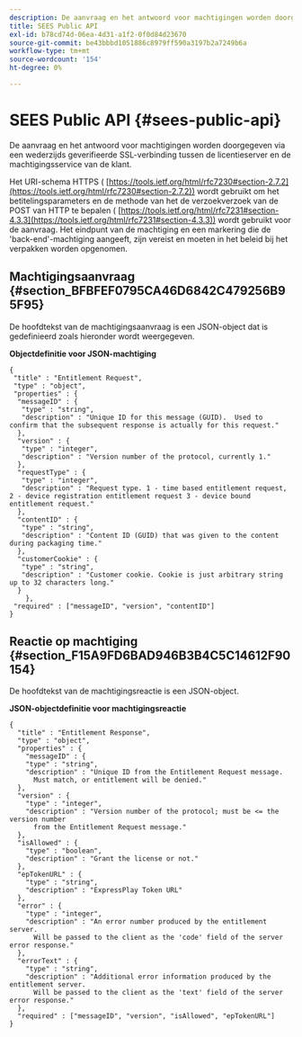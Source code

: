 ```yaml
---
description: De aanvraag en het antwoord voor machtigingen worden doorgegeven via een wederzijds geverifieerde SSL-verbinding tussen de licentieserver en de machtigingsservice van de klant.
title: SEES Public API
exl-id: b78cd74d-06ea-4d31-a1f2-0f0d84d23670
source-git-commit: be43bbbd1051886c8979ff590a3197b2a7249b6a
workflow-type: tm+mt
source-wordcount: '154'
ht-degree: 0%

---
```


# SEES Public API {#sees-public-api}

De aanvraag en het antwoord voor machtigingen worden doorgegeven via een wederzijds geverifieerde SSL-verbinding tussen de licentieserver en de machtigingsservice van de klant.

Het URI-schema HTTPS ( [https://tools.ietf.org/html/rfc7230#section-2.7.2](https://tools.ietf.org/html/rfc7230#section-2.7.2)) wordt gebruikt om het betitelingsparameters en de methode van het de verzoekverzoek van de POST van HTTP te bepalen ( [https://tools.ietf.org/html/rfc7231#section-4.3.3](https://tools.ietf.org/html/rfc7231#section-4.3.3)) wordt gebruikt voor de aanvraag. Het eindpunt van de machtiging en een markering die de &#39;back-end&#39;-machtiging aangeeft, zijn vereist en moeten in het beleid bij het verpakken worden opgenomen.

## Machtigingsaanvraag {#section_BFBFEF0795CA46D6842C479256B95F95}

De hoofdtekst van de machtigingsaanvraag is een JSON-object dat is gedefinieerd zoals hieronder wordt weergegeven.

**Objectdefinitie voor JSON-machtiging**

```
{ 
 "title" : "Entitlement Request", 
 "type" : "object", 
 "properties" : { 
  "messageID" : { 
   "type" : "string", 
   "description" : "Unique ID for this message (GUID).  Used to confirm that the subsequent response is actually for this request." 
  }, 
  "version" : { 
   "type" : "integer", 
   "description" : "Version number of the protocol, currently 1." 
  }, 
  "requestType" : { 
   "type" : "integer", 
   "description" : "Request type. 1 - time based entitlement request, 2 - device registration entitlement request 3 - device bound entitlement request." 
  }, 
  "contentID" : { 
   "type" : "string", 
   "description" : "Content ID (GUID) that was given to the content during packaging time." 
  }, 
  "customerCookie" : { 
   "type" : "string", 
   "description" : "Customer cookie. Cookie is just arbitrary string up to 32 characters long." 
  } 
    }, 
 "required" : ["messageID", "version", "contentID"] 
}
```

## Reactie op machtiging {#section_F15A9FD6BAD946B3B4C5C14612F90154}

De hoofdtekst van de machtigingsreactie is een JSON-object.

**JSON-objectdefinitie voor machtigingsreactie**

```
{ 
  "title" : "Entitlement Response", 
  "type" : "object", 
  "properties" : { 
    "messageID" : { 
    "type" : "string", 
    "description" : "Unique ID from the Entitlement Request message.   
      Must match, or entitlement will be denied." 
  }, 
  "version" : { 
    "type" : "integer", 
    "description" : "Version number of the protocol; must be <= the version number  
      from the Entitlement Request message." 
  }, 
  "isAllowed" : { 
    "type" : "boolean", 
    "description" : "Grant the license or not." 
  }, 
  "epTokenURL" : { 
    "type" : "string", 
    "description" : "ExpressPlay Token URL" 
  }, 
  "error" : { 
    "type" : "integer", 
    "description" : "An error number produced by the entitlement server.  
      Will be passed to the client as the 'code' field of the server error response." 
  }, 
  "errorText" : { 
    "type" : "string", 
    "description" : "Additional error information produced by the entitlement server.  
      Will be passed to the client as the 'text' field of the server error response." 
  }, 
  "required" : ["messageID", "version", "isAllowed", "epTokenURL"] 
}
```

